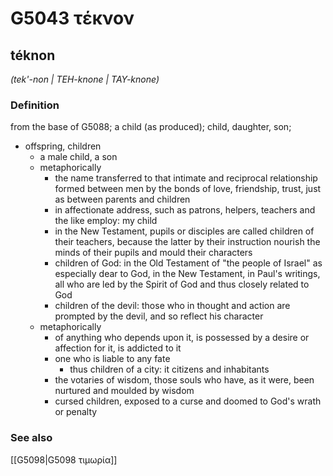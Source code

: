# G5043 τέκνον

## téknon

_(tek'-non | TEH-knone | TAY-knone)_

### Definition

from the base of G5088; a child (as produced); child, daughter, son; 

- offspring, children
  - a male child, a son
  - metaphorically
    - the name transferred to that intimate and reciprocal relationship formed between men by the bonds of love, friendship, trust, just as between parents and children
    - in affectionate address, such as patrons, helpers, teachers and the like employ: my child
    - in the New Testament, pupils or disciples are called children of their teachers, because the latter by their instruction nourish the minds of their pupils and mould their characters
    - children of God: in the Old Testament of &quot;the people of Israel&quot; as especially dear to God, in the New Testament, in Paul's writings, all who are led by the Spirit of God and thus closely related to God
    - children of the devil: those who in thought and action are prompted by the devil, and so reflect his character
  - metaphorically
    - of anything who depends upon it, is possessed by a desire or affection for it, is addicted to it
    - one who is liable to any fate
      - thus children of a city: it citizens and inhabitants
    - the votaries of wisdom, those souls who have, as it were, been nurtured and moulded by wisdom
    - cursed children, exposed to a curse and doomed to God's wrath or penalty

### See also

[[G5098|G5098 τιμωρία]]
